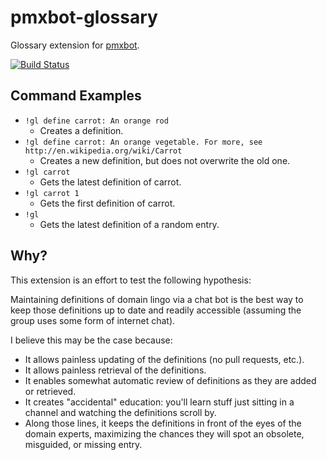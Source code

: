 # pmxbot-glossary

Glossary extension for [pmxbot](https://bitbucket.org/yougov/pmxbot/wiki/Home).

[![Build Status](https://travis-ci.org/harveyr/pmxbot-glossary.svg?branch=master)](https://travis-ci.org/harveyr/pmxbot-glossary)

## Command Examples

* `!gl define carrot: An orange rod`
    * Creates a definition.
* `!gl define carrot: An orange vegetable. For more, see http://en.wikipedia.org/wiki/Carrot`
    * Creates a new definition, but does not overwrite the old one.
* `!gl carrot`
    * Gets the latest definition of carrot.
* `!gl carrot 1`
    * Gets the first definition of carrot.
* `!gl`
    * Gets the latest definition of a random entry.
 
 
## Why?

This extension is an effort to test the following hypothesis:

Maintaining definitions of domain lingo via a chat bot is the
best way to keep those definitions up to date and readily accessible
(assuming the group uses some form of internet chat).

I believe this may be the case because:

* It allows painless updating of the definitions (no pull requests, etc.).
* It allows painless retrieval of the definitions.
* It enables somewhat automatic review of definitions as they are added
  or retrieved.
* It creates "accidental" education: you'll learn stuff just sitting in a
  channel and watching the definitions scroll by.
* Along those lines, it keeps the definitions in front of the eyes of the
  domain experts, maximizing the chances they will spot an obsolete,
  misguided, or missing entry.
